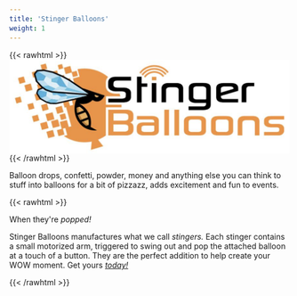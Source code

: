 ```yaml
---
title: 'Stinger Balloons'
weight: 1
---
```

{{< rawhtml >}}
<img src="images/logo.png" align=center class="responsive">
{{< /rawhtml >}}

Balloon drops, confetti, powder, money and anything else you can think to stuff into balloons for a bit of pizzazz, adds excitement and fun to events.

{{< rawhtml >}}
  <p class="speshal-fancy-custom">
    When they're <em>popped!</em>
  </p>
  <p>
    Stinger Balloons manufactures what we call <em>stingers.</em> Each stinger contains a small motorized arm, triggered to swing out and pop the attached balloon at a touch of a button. They are the perfect addition to help create your WOW moment. Get yours <em><a href="#contact">today!</a></em>
  </p>
{{< /rawhtml >}}
